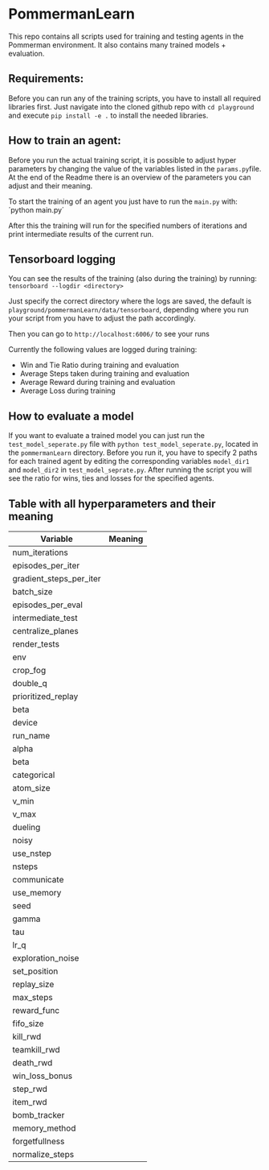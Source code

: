 # PommermanLearn

This repo contains all scripts used for training and testing agents in the Pommerman environment. It also contains many trained models + evaluation.

## Requirements:

Before you can run any of the training scripts, you have to install all required libraries first. Just navigate into the cloned github repo with `cd playground` and execute `pip install -e .` to install the needed libraries.

## How to train an agent:

Before you run the actual training script, it is possible to adjust hyper parameters by changing the value of the variables listed in the `params.py`file. At the end of the Readme there is an overview of the parameters you can adjust and their meaning.

To start the training of an agent you just have to run the `main.py` with:
´python main.py´

After this the training will run for the specified numbers of iterations and print intermediate results of the current run.

## Tensorboard logging

You can see the results of the training (also during the training) by running:
`tensorboard --logdir <directory>`

Just specify the correct directory where the logs are saved, the default is `playground/pommermanLearn/data/tensorboard`, depending where you run your script from you have to adjust the path accordingly.

Then you can go to `http://localhost:6006/` to see your runs

Currently the following values are logged during training: 

- Win and Tie Ratio during training and evaluation
- Average Steps taken during training and evaluation
- Average Reward during training and evaluation
- Average Loss during training

## How to evaluate a model

If you want to evaluate a trained model you can just run the `test_model_seperate.py` file with `python test_model_seperate.py`, located in the `pommermanLearn` directory. Before you run it, you have to specify 2 paths for each trained agent by editing the corresponding variables `model_dir1` and `model_dir2` in `test_model_seprate.py`. After running the script you will see the ratio for wins, ties and losses for the specified agents.



## Table with all hyperparameters and their meaning

| Variable                | Meaning |
| ----------------------- | ------- |
| num_iterations          |         |
| episodes_per_iter       |         |
| gradient_steps_per_iter |         |
| batch_size              |         |
| episodes_per_eval       |         |
| intermediate_test       |         |
| centralize_planes       |         |
| render_tests            |         |
| env                     |         |
| crop_fog                |         |
| double_q                |         |
| prioritized_replay      |         |
| beta                    |         |
| device                  |         |
| run_name                |         |
| alpha                   |         |
| beta                    |         |
| categorical             |         |
| atom_size               |         |
| v_min                   |         |
| v_max                   |         |
| dueling                 |         |
| noisy                   |         |
| use_nstep               |         |
| nsteps                  |         |
| communicate             |         |
| use_memory              |         |
| seed                    |         |
| gamma                   |         |
| tau                     |         |
| lr_q                    |         |
| exploration_noise       |         |
| set_position            |         |
| replay_size             |         |
| max_steps               |         |
| reward_func             |         |
| fifo_size               |         |
| kill_rwd                |         |
| teamkill_rwd            |         |
| death_rwd               |         |
| win_loss_bonus          |         |
| step_rwd                |         |
| item_rwd                |         |
| bomb_tracker            |         |
| memory_method           |         |
| forgetfullness          |         |
| normalize_steps         |         |

